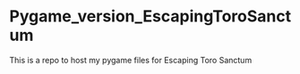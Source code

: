 # Pygame_version_EscapingToroSanctum
This is a repo to host my pygame files for Escaping Toro Sanctum
